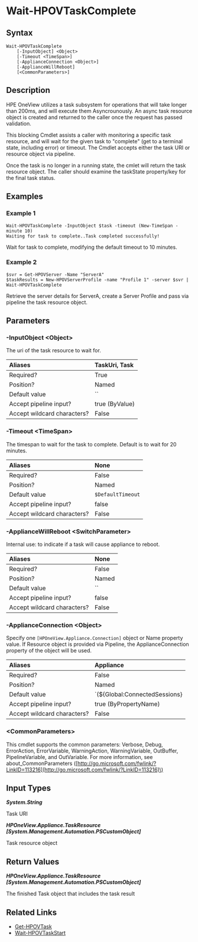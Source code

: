 ﻿---
description: Wait for a task to complete.
---

# Wait-HPOVTaskComplete

## Syntax

```text
Wait-HPOVTaskComplete
    [-InputObject] <Object>
    [-Timeout <TimeSpan>]
    [-ApplianceConnection <Object>]
    [-ApplianceWillReboot]
    [<CommonParameters>]
```

## Description

HPE OneView utilizes a task subsystem for operations that will take longer than 200ms, and will execute them Asyncrounously.  An async task resource object is created and returned to the caller once the request has passed validation.

This blocking Cmdlet assists a caller with monitoring a specific task resource, and will wait for the given task to "complete" (get to a terminal state, including error) or timeout.  The Cmdlet accepts either the task URI or resource object via pipeline.  

Once the task is no longer in a running state, the cmlet will return the task resource object.  The caller should examine the taskState property/key for the final task status.

## Examples

###  Example 1 

```text
Wait-HPOVTaskComplete -InputObject $task -timeout (New-TimeSpan -minute 10)
Waiting for task to complete..Task completed successfully!
```

Wait for task to complete, modifying the default timeout to 10 minutes.

###  Example 2 

```text
$svr = Get-HPOVServer -Name "ServerA"
$taskResults = New-HPOVServerProfile -name "Profile 1" -server $svr | Wait-HPOVTaskComplete
```

Retrieve the server details for ServerA, create a Server Profile and pass via pipeline the task resource object.

## Parameters

### -InputObject &lt;Object&gt;

The uri of the task resource to wait for.

| Aliases | TaskUri, Task |
| :--- | :--- |
| Required? | True |
| Position? | Named |
| Default value | `` |
| Accept pipeline input? | true (ByValue) |
| Accept wildcard characters? | False |

### -Timeout &lt;TimeSpan&gt;

The timespan to wait for the task to complete.  Default is to wait for 20 minutes.

| Aliases | None |
| :--- | :--- |
| Required? | False |
| Position? | Named |
| Default value | `$DefaultTimeout` |
| Accept pipeline input? | false |
| Accept wildcard characters? | False |

### -ApplianceWillReboot &lt;SwitchParameter&gt;

Internal use: to indicate if a task will cause appliance to reboot.

| Aliases | None |
| :--- | :--- |
| Required? | False |
| Position? | Named |
| Default value | `` |
| Accept pipeline input? | false |
| Accept wildcard characters? | False |

### -ApplianceConnection &lt;Object&gt;

Specify one `[HPOneView.Appliance.Connection]` object or Name property value. If Resource object is provided via Pipeline, the ApplianceConnection property of the object will be used.

| Aliases | Appliance |
| :--- | :--- |
| Required? | False |
| Position? | Named |
| Default value | `(${Global:ConnectedSessions} | ? Default)` |
| Accept pipeline input? | true (ByPropertyName) |
| Accept wildcard characters? | False |

### &lt;CommonParameters&gt;

This cmdlet supports the common parameters: Verbose, Debug, ErrorAction, ErrorVariable, WarningAction, WarningVariable, OutBuffer, PipelineVariable, and OutVariable. For more information, see about\_CommonParameters \([http://go.microsoft.com/fwlink/?LinkID=113216](http://go.microsoft.com/fwlink/?LinkID=113216)\)

## Input Types

_**System.String**_

Task URI

_**HPOneView.Appliance.TaskResource [System.Management.Automation.PSCustomObject]**_

Task resource object

## Return Values

_**HPOneView.Appliance.TaskResource [System.Management.Automation.PSCustomObject]**_

The finished Task object that includes the task result

## Related Links

* [Get-HPOVTask](get-hpovtask.md)
* [Wait-HPOVTaskStart](wait-hpovtaskstart.md)

